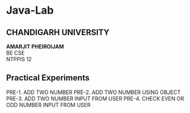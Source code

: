 # Java-Lab
## CHANDIGARH UNIVERSITY

<b>AMARJIT PHEIROIJAM </b><br />
BE CSE <br />
NTPPIS 12 <br />

## Practical Experiments
PRE-1. ADD TWO NUMBER
PRE-2. ADD TWO NUMBER USING OBJECT
PRE-3. ADD TWO NUMBER INPUT FROM USER
PRE-4. CHECK EVEN OR ODD NUMBER INPUT FROM USER
